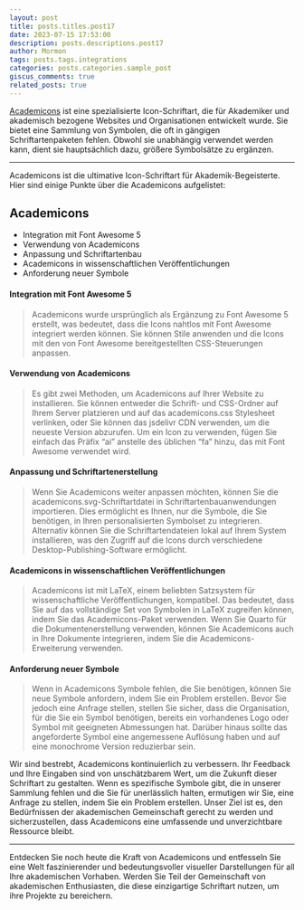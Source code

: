 ```yaml
---
layout: post
title: posts.titles.post17
date: 2023-07-15 17:53:00
description: posts.descriptions.post17
author: Mormon
tags: posts.tags.integrations 
categories: posts.categories.sample_post
giscus_comments: true
related_posts: true
---
```

<a href="https://jpswalsh.github.io/academicons">Academicons</a> ist eine spezialisierte Icon-Schriftart, die für Akademiker und akademisch bezogene Websites
und Organisationen entwickelt wurde. Sie bietet eine Sammlung von Symbolen, die oft in gängigen Schriftartenpaketen fehlen. Obwohl sie unabhängig
verwendet werden kann, dient sie hauptsächlich dazu, größere Symbolsätze zu ergänzen.

***
Academicons ist die ultimative Icon-Schriftart für Akademik-Begeisterte. Hier sind einige Punkte über die Academicons aufgelistet:
## Academicons
<ul>
    <li>Integration mit Font Awesome 5</li>
    <li>Verwendung von Academicons</li>
    <li>Anpassung und Schriftartenbau</li>
    <li>Academicons in wissenschaftlichen Veröffentlichungen</li>
    <li>Anforderung neuer Symbole</li>
</ul>

#### Integration mit Font Awesome 5
> Academicons wurde ursprünglich als Ergänzung zu Font Awesome 5 erstellt, was bedeutet, dass die Icons nahtlos mit Font Awesome integriert werden können.
> Sie können Stile anwenden und die Icons mit den von Font Awesome bereitgestellten CSS-Steuerungen anpassen.
>

#### Verwendung von Academicons
> Es gibt zwei Methoden, um Academicons auf Ihrer Website zu installieren. Sie können entweder die Schrift- und CSS-Ordner auf Ihrem Server platzieren und 
auf das academicons.css Stylesheet verlinken, oder Sie können das jsdelivr CDN verwenden, um die neueste Version abzurufen. Um ein Icon zu verwenden, fügen Sie
einfach das Präfix “ai” anstelle des üblichen “fa” hinzu, das mit Font Awesome verwendet wird.
>

#### Anpassung und Schriftartenerstellung
> Wenn Sie Academicons weiter anpassen möchten, können Sie die academicons.svg-Schriftartdatei in Schriftartenbauanwendungen importieren. Dies ermöglicht es Ihnen, nur die Symbole, die Sie benötigen, in Ihren personalisierten Symbolset zu integrieren.
Alternativ können Sie die Schriftartendateien lokal auf Ihrem System installieren, was den Zugriff auf die Icons durch verschiedene Desktop-Publishing-Software ermöglicht.
> 

#### Academicons in wissenschaftlichen Veröffentlichungen
> Academicons ist mit LaTeX, einem beliebten Satzsystem für wissenschaftliche Veröffentlichungen, kompatibel. Das bedeutet, dass Sie auf das vollständige Set von Symbolen in LaTeX zugreifen können, indem Sie das Academicons-Paket verwenden.
Wenn Sie Quarto für die Dokumentenerstellung verwenden, können Sie Academicons auch in Ihre Dokumente integrieren, indem Sie die Academicons-Erweiterung verwenden.
>

#### Anforderung neuer Symbole
> Wenn in Academicons Symbole fehlen, die Sie benötigen, können Sie neue Symbole anfordern, indem Sie ein Problem erstellen.
Bevor Sie jedoch eine Anfrage stellen, stellen Sie sicher, dass die Organisation, für die Sie ein Symbol benötigen, bereits ein vorhandenes Logo oder Symbol
mit geeigneten Abmessungen hat. Darüber hinaus sollte das angeforderte Symbol eine angemessene Auflösung haben und auf eine monochrome Version reduzierbar sein.
>

Wir sind bestrebt, Academicons kontinuierlich zu verbessern. Ihr Feedback und Ihre Eingaben sind von unschätzbarem Wert, um die Zukunft dieser Schriftart zu gestalten.
Wenn es spezifische Symbole gibt, die in unserer Sammlung fehlen und die Sie für unerlässlich halten, ermutigen wir Sie, eine Anfrage zu stellen, indem Sie
ein Problem erstellen. Unser Ziel ist es, den Bedürfnissen der akademischen Gemeinschaft gerecht zu werden und sicherzustellen, dass Academicons 
eine umfassende und unverzichtbare Ressource bleibt.


***

Entdecken Sie noch heute die Kraft von Academicons und entfesseln Sie eine Welt faszinierender und bedeutungsvoller visueller Darstellungen
für all Ihre akademischen Vorhaben. Werden Sie Teil der Gemeinschaft von akademischen Enthusiasten, die diese einzigartige Schriftart nutzen, um ihre Projekte
zu bereichern.

